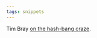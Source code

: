 ```yaml
---
tags: snippets
---
```


Tim Bray [on the hash-bang craze](http://www.tbray.org/ongoing/When/201x/2011/02/09/Hash-Blecch).
